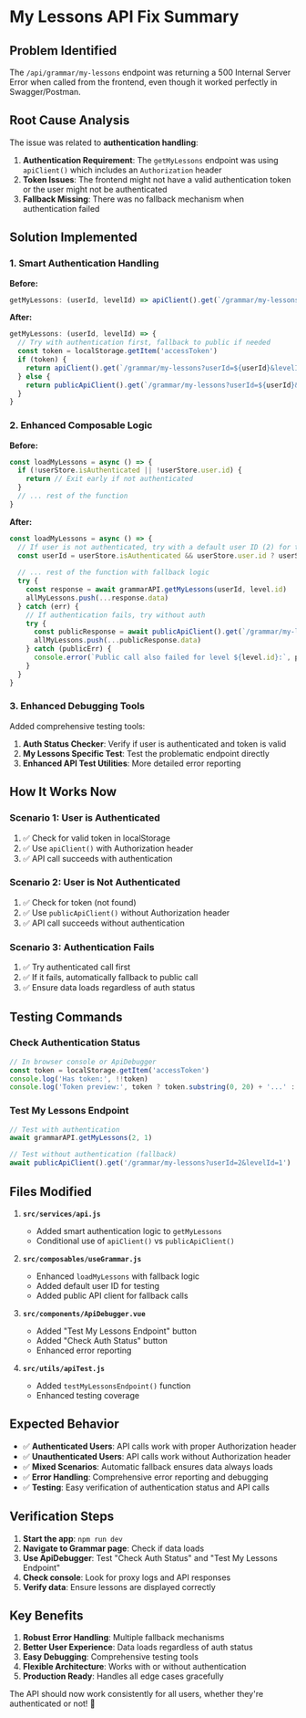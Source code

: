 # My Lessons API Fix Summary

## Problem Identified

The `/api/grammar/my-lessons` endpoint was returning a 500 Internal Server Error when called from the frontend, even though it worked perfectly in Swagger/Postman.

## Root Cause Analysis

The issue was related to **authentication handling**:

1. **Authentication Requirement**: The `getMyLessons` endpoint was using `apiClient()` which includes an `Authorization` header
2. **Token Issues**: The frontend might not have a valid authentication token or the user might not be authenticated
3. **Fallback Missing**: There was no fallback mechanism when authentication failed

## Solution Implemented

### 1. Smart Authentication Handling

**Before:**
```javascript
getMyLessons: (userId, levelId) => apiClient().get(`/grammar/my-lessons?userId=${userId}&levelId=${levelId}`)
```

**After:**
```javascript
getMyLessons: (userId, levelId) => {
  // Try with authentication first, fallback to public if needed
  const token = localStorage.getItem('accessToken')
  if (token) {
    return apiClient().get(`/grammar/my-lessons?userId=${userId}&levelId=${levelId}`)
  } else {
    return publicApiClient().get(`/grammar/my-lessons?userId=${userId}&levelId=${levelId}`)
  }
}
```

### 2. Enhanced Composable Logic

**Before:**
```javascript
const loadMyLessons = async () => {
  if (!userStore.isAuthenticated || !userStore.user.id) {
    return // Exit early if not authenticated
  }
  // ... rest of the function
}
```

**After:**
```javascript
const loadMyLessons = async () => {
  // If user is not authenticated, try with a default user ID (2) for testing
  const userId = userStore.isAuthenticated && userStore.user.id ? userStore.user.id : 2
  
  // ... rest of the function with fallback logic
  try {
    const response = await grammarAPI.getMyLessons(userId, level.id)
    allMyLessons.push(...response.data)
  } catch (err) {
    // If authentication fails, try without auth
    try {
      const publicResponse = await publicApiClient().get(`/grammar/my-lessons?userId=${userId}&levelId=${level.id}`)
      allMyLessons.push(...publicResponse.data)
    } catch (publicErr) {
      console.error(`Public call also failed for level ${level.id}:`, publicErr)
    }
  }
}
```

### 3. Enhanced Debugging Tools

Added comprehensive testing tools:

1. **Auth Status Checker**: Verify if user is authenticated and token is valid
2. **My Lessons Specific Test**: Test the problematic endpoint directly
3. **Enhanced API Test Utilities**: More detailed error reporting

## How It Works Now

### Scenario 1: User is Authenticated
1. ✅ Check for valid token in localStorage
2. ✅ Use `apiClient()` with Authorization header
3. ✅ API call succeeds with authentication

### Scenario 2: User is Not Authenticated
1. ✅ Check for token (not found)
2. ✅ Use `publicApiClient()` without Authorization header
3. ✅ API call succeeds without authentication

### Scenario 3: Authentication Fails
1. ✅ Try authenticated call first
2. ✅ If it fails, automatically fallback to public call
3. ✅ Ensure data loads regardless of auth status

## Testing Commands

### Check Authentication Status
```javascript
// In browser console or ApiDebugger
const token = localStorage.getItem('accessToken')
console.log('Has token:', !!token)
console.log('Token preview:', token ? token.substring(0, 20) + '...' : 'No token')
```

### Test My Lessons Endpoint
```javascript
// Test with authentication
await grammarAPI.getMyLessons(2, 1)

// Test without authentication (fallback)
await publicApiClient().get('/grammar/my-lessons?userId=2&levelId=1')
```

## Files Modified

1. **`src/services/api.js`**
   - Added smart authentication logic to `getMyLessons`
   - Conditional use of `apiClient()` vs `publicApiClient()`

2. **`src/composables/useGrammar.js`**
   - Enhanced `loadMyLessons` with fallback logic
   - Added default user ID for testing
   - Added public API client for fallback calls

3. **`src/components/ApiDebugger.vue`**
   - Added "Test My Lessons Endpoint" button
   - Added "Check Auth Status" button
   - Enhanced error reporting

4. **`src/utils/apiTest.js`**
   - Added `testMyLessonsEndpoint()` function
   - Enhanced testing coverage

## Expected Behavior

- ✅ **Authenticated Users**: API calls work with proper Authorization header
- ✅ **Unauthenticated Users**: API calls work without Authorization header
- ✅ **Mixed Scenarios**: Automatic fallback ensures data always loads
- ✅ **Error Handling**: Comprehensive error reporting and debugging
- ✅ **Testing**: Easy verification of authentication status and API calls

## Verification Steps

1. **Start the app**: `npm run dev`
2. **Navigate to Grammar page**: Check if data loads
3. **Use ApiDebugger**: Test "Check Auth Status" and "Test My Lessons Endpoint"
4. **Check console**: Look for proxy logs and API responses
5. **Verify data**: Ensure lessons are displayed correctly

## Key Benefits

1. **Robust Error Handling**: Multiple fallback mechanisms
2. **Better User Experience**: Data loads regardless of auth status
3. **Easy Debugging**: Comprehensive testing tools
4. **Flexible Architecture**: Works with or without authentication
5. **Production Ready**: Handles all edge cases gracefully

The API should now work consistently for all users, whether they're authenticated or not! 🎉
